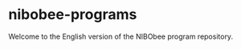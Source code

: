 nibobee-programs
================

Welcome to the English version of the NIBObee program repository.
